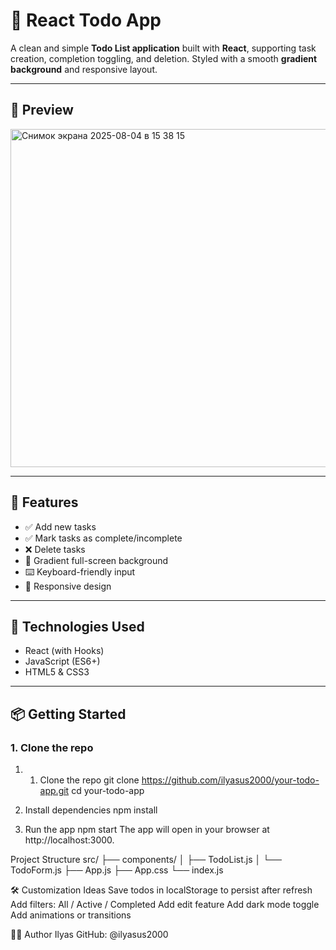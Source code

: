 # 📝 React Todo App

A clean and simple **Todo List application** built with **React**, supporting task creation, completion toggling, and deletion. Styled with a smooth **gradient background** and responsive layout.

---

## 📸 Preview

<img width="833" height="541" alt="Снимок экрана 2025-08-04 в 15 38 15" src="https://github.com/user-attachments/assets/ddf068e8-93ff-4d44-825d-b1647dfdbbee" />


---

## 🚀 Features

- ✅ Add new tasks
- ✅ Mark tasks as complete/incomplete
- ❌ Delete tasks
- 🎨 Gradient full-screen background
- ⌨️ Keyboard-friendly input
- 📱 Responsive design

---

## 🧠 Technologies Used

- React (with Hooks)
- JavaScript (ES6+)
- HTML5 & CSS3

---

## 📦 Getting Started

### 1. Clone the repo


1. 1. Clone the repo
git clone https://github.com/ilyasus2000/your-todo-app.git
cd your-todo-app

2. Install dependencies
npm install

3. Run the app
npm start
The app will open in your browser at http://localhost:3000.


Project Structure
src/
├── components/
│   ├── TodoList.js
│   └── TodoForm.js
├── App.js
├── App.css
└── index.js

🛠 Customization Ideas
Save todos in localStorage to persist after refresh
Add filters: All / Active / Completed
Add edit feature
Add dark mode toggle
Add animations or transitions

👨‍💻 Author
Ilyas
GitHub: @ilyasus2000

